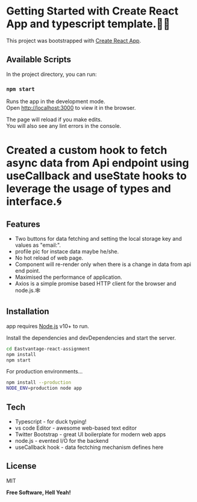 # Getting Started with Create React App and typescript template.🐱‍💻

This project was bootstrapped with [Create React App](https://github.com/facebook/create-react-app).

## Available Scripts

In the project directory, you can run:

### `npm start`

Runs the app in the development mode.\
Open [http://localhost:3000](http://localhost:3000) to view it in the browser.

The page will reload if you make edits.\
You will also see any lint errors in the console.

# Created a custom hook to fetch async data from Api endpoint using useCallback and useState hooks to leverage the usage of types and interface.🌀

## Features

- Two buttons for data fetching and setting the local storage key and values as "email:<useremail>".
- profile pic for instace data maybe he/she.
- No hot reload of web page.
- Component will re-render only when there is a change in data from api end point.
- Maximised the performance of application.
- Axios is a simple promise based HTTP client for the browser and node.js.🕸

## Installation

app requires [Node.js](https://nodejs.org/) v10+ to run.

Install the dependencies and devDependencies and start the server.

```sh
cd Eastvantage-react-assignment
npm install
npm start
```

For production environments...

```sh
npm install --production
NODE_ENV=production node app
```
  
## Tech


- Typescript - for duck typing!
- vs code Editor - awesome web-based text editor
- Twitter Bootstrap - great UI boilerplate for modern web apps
- node.js - evented I/O for the backend
- useCallback hook - data fectching mechanism defines here

  
  
## License

MIT

**Free Software, Hell Yeah!**
